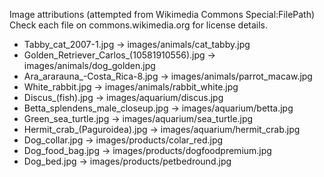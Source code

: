 Image attributions (attempted from Wikimedia Commons Special:FilePath)
Check each file on commons.wikimedia.org for license details.
- Tabby_cat_2007-1.jpg -> images/animals/cat_tabby.jpg
- Golden_Retriever_Carlos_(10581910556).jpg -> images/animals/dog_golden.jpg
- Ara_ararauna_-Costa_Rica-8.jpg -> images/animals/parrot_macaw.jpg
- White_rabbit.jpg -> images/animals/rabbit_white.jpg
- Discus_(fish).jpg -> images/aquarium/discus.jpg
- Betta_splendens_male_closeup.jpg -> images/aquarium/betta.jpg
- Green_sea_turtle.jpg -> images/aquarium/sea_turtle.jpg
- Hermit_crab_(Paguroidea).jpg -> images/aquarium/hermit_crab.jpg
- Dog_collar.jpg -> images/products/colar_red.jpg
- Dog_food_bag.jpg -> images/products/dogfoodpremium.jpg
- Dog_bed.jpg -> images/products/petbedround.jpg

